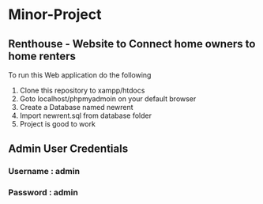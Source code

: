 # Minor-Project
## Renthouse - Website to Connect home owners to home renters
To run this Web application do the following
1. Clone this repository to xampp/htdocs
2. Goto localhost/phpmyadmoin on your default browser
3. Create a Database named newrent
4. Import newrent.sql from database folder
5. Project is good to work

## Admin User Credentials
### Username : admin
### Password : admin
